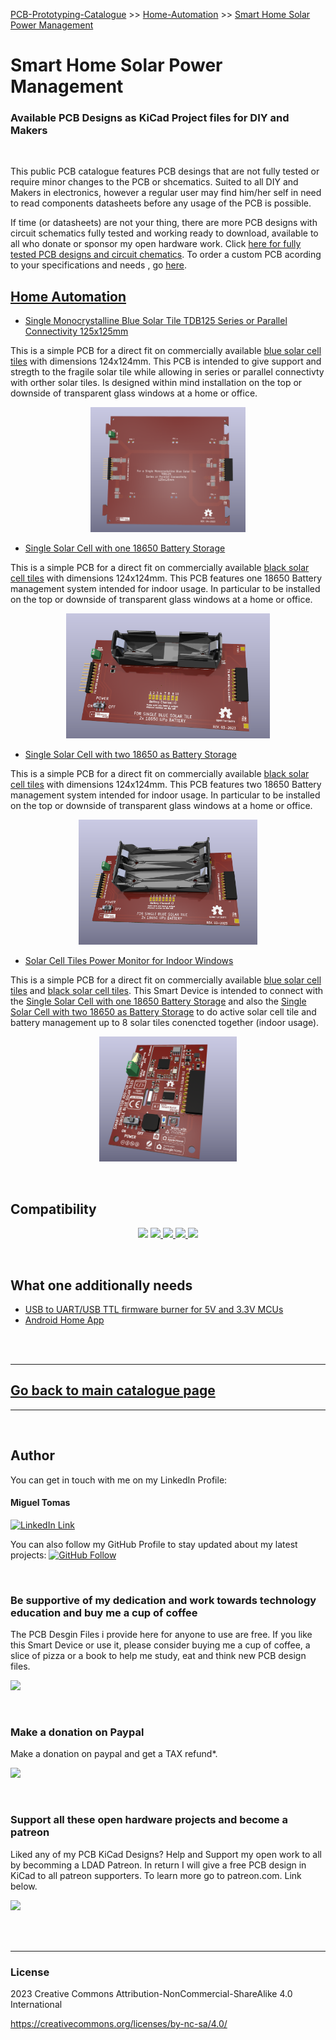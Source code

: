 
[PCB-Prototyping-Catalogue](https://github.com/aeonSolutions/PCB-Prototyping-Catalogue)  >>  [Home-Automation](https://github.com/aeonSolutions/PCB-Prototyping-Catalogue/tree/main/Home-Automation)  >>  [Smart Home Solar Power Management](https://github.com/aeonSolutions/PCB-Prototyping-Catalogue/tree/main/Home-Automation/Smart%20Home%20Solar%20Power%20Management)


# Smart Home Solar Power Management


### Available PCB Designs as KiCad Project files for DIY and Makers

[<img src="https://github.com/aeonSolutions/PCB-Prototyping-Catalogue/blob/main/tindie_amazing_small.jpg" alt="" height="60">](https://www.tindie.com/stores/aeonlabs/)


This public PCB catalogue features PCB desings that are not fully tested or require minor changes to the PCB or shcematics. Suited to all DIY and Makers in electronics, however a regular user may find him/her self in need to read components datasheets before any usage of the PCB is possible.

If time (or datasheets) are not your thing, there are more PCB designs with circuit schematics fully tested and working ready to download, available to all who donate or sponsor my open hardware work. Click [here for fully tested PCB designs and circuit chematics](https://github.com/aeonSolutions/PCB-Prototyping-Catalogue/tree/main/Fully-Tested-Working-PCB-Catalogue). To order a custom PCB acording to your specifications and needs , go [here](https://github.com/aeonSolutions/PCB-Prototyping-Catalogue/tree/main/custom_PCB).


## [Home Automation](https://github.com/aeonSolutions/PCB-Prototyping-Catalogue/blob/main/Home-Automation/README.md)

- [Single Monocrystalline Blue Solar Tile TDB125 Series or Parallel Connectivity 125x125mm](https://github.com/aeonSolutions/AeonLabs-FOR-A-SINGLE-Monocrystalline-Blue-Solar-Tile-TDB125-Series-or-Parallel-Connectivity-125x125)

This is a simple PCB for a direct fit on commercially available [blue solar cell tiles](https://s.click.aliexpress.com/e/_DmBVj69) with dimensions 124x124mm. This PCB is intended to give support and stregth to the fragile solar tile while allowing in series or parallel connectivty with orther solar tiles. Is designed within mind installation on the top or downside of transparent glass windows at a home or office. 

<p align="center">
<img src="https://github.com/aeonSolutions/AeonLabs-FOR-A-SINGLE-Monocrystalline-Blue-Solar-Tile-TDB125-Series-or-Parallel-Connectivity-125x125/blob/main/Designs/pcb_front.png" height="200">
</p>


- [Single Solar Cell with one 18650 Battery Storage](https://github.com/aeonSolutions/AeonLabs-HomeAutomation-Power-Managment-Single-SolarCELL-18650-battery-storage/blob/main/README.md)

This is a simple PCB for a direct fit on commercially available [black solar cell tiles](https://s.click.aliexpress.com/e/_DCSwB9L)  with dimensions 124x124mm. This PCB features one 18650 Battery management system intended for indoor usage. In particular to be installed on the top or downside of transparent glass windows at a home or office.

<p align="center">
<img src="https://github.com/aeonSolutions/AeonLabs-HomeAutomation-Power-Managment-Single-SolarCELL-18650-battery-storage/blob/main/Designs/pcb_front.png" height="200">
</p>

- [Single Solar Cell with two 18650 as Battery Storage](https://github.com/aeonSolutions/AeonLabs-HomeAutomation-Power-Managment-Single-SolarCELL-2X-18650-battery-storage/blob/main/README.md)

This is a simple PCB for a direct fit on commercially available  [black solar cell tiles](https://s.click.aliexpress.com/e/_DCSwB9L)  with dimensions 124x124mm. This PCB features two 18650 Battery management system intended for indoor usage. In particular to be installed on the top or downside of transparent glass windows at a home or office.

<p align="center">
<img src="https://github.com/aeonSolutions/AeonLabs-HomeAutomation-Power-Managment-Single-SolarCELL-2X-18650-battery-storage/blob/main/Designs/pcb_front.png" height="200">
</p>

- [Solar Cell Tiles Power Monitor for Indoor Windows](https://github.com/aeonSolutions/AeonLabs-HomeAutomation-Power-Managment-Solar-Cell-offgrid-Power-Monitor-for-Indoor-Window-Tiles/blob/main/README.md)

This is a simple PCB for a direct fit on commercially available [blue solar cell tiles](https://s.click.aliexpress.com/e/_DCnJW0V)  and [black solar cell tiles](https://s.click.aliexpress.com/e/_DCSwB9L). This Smart Device is intended to connect with the [Single Solar Cell with one 18650 Battery Storage](https://github.com/aeonSolutions/AeonLabs-HomeAutomation-Power-Managment-Single-SolarCELL-18650-battery-storage/blob/main/README.md) and also the [Single Solar Cell with two 18650 as Battery Storage](https://github.com/aeonSolutions/AeonLabs-HomeAutomation-Power-Managment-Single-SolarCELL-2X-18650-battery-storage/blob/main/README.md) to do active solar cell tile and battery management up to 8 solar tiles conencted together (indoor usage).

<p align="center">
<img src="https://github.com/aeonSolutions/AeonLabs-HomeAutomation-Power-Managment-Solar-Cell-offgrid-Power-Monitor-for-Indoor-Window-Tiles/blob/main/Designs/pcb_front.png" height="200">
</p>

<br>

## Compatibility

<p align="center">
 <a href"https://www.apple.com/shop/accessories/all/homekit">
<img src="https://github.com/aeonSolutions/PCB-Prototyping-Catalogue/blob/main/works_with_apple_home.png" height="50">
 </a>
<a href="https://home.google.com"> 
 <img src="https://github.com/aeonSolutions/PCB-Prototyping-Catalogue/blob/main/works_with_google_home.png" height="50">
 </a>
<a href="https://www.home-assistant.io">  
 <img src="https://github.com/aeonSolutions/PCB-Prototyping-Catalogue/blob/main/works_with_home_assistanr.png" height="50">
 </a>
<a href="https://csa-iot.org/all-solutions/matter/">  
 <img src="https://github.com/aeonSolutions/PCB-Prototyping-Catalogue/blob/main/works_with_matter.png" height="50">
 </a>
<a href="https://csa-iot.org/all-solutions/matter/">  
 <img src="https://github.com/aeonSolutions/PCB-Prototyping-Catalogue/blob/main/works_with_zigbee.jpg" height="50">
 </a>
</p>

<br>

## What one additionally needs
- [USB to UART/USB TTL firmware burner for 5V and 3.3V MCUs ](https://github.com/aeonSolutions/PCB-Prototyping-Catalogue/blob/main/DIY-Maker/README.md) 
- [Android Home App](https://github.com/aeonSolutions/AeonLabs-Home-Automation-Android-HomeApp)

<br />
<br />

________________________________________________________________________________________________________________

## [Go back to main catalogue page](https://github.com/aeonSolutions/PCB-Prototyping-Catalogue)

________________________________________________________________________________________________________________

<br>

## Author

You can get in touch with me on my LinkedIn Profile:

#### Miguel Tomas

[![LinkedIn Link](https://img.shields.io/badge/Connect-Miguel--Tomas-blue.svg?logo=linkedin&longCache=true&style=social&label=Connect)](https://www.linkedin.com/in/migueltomas/)

You can also follow my GitHub Profile to stay updated about my latest projects: [![GitHub Follow](https://img.shields.io/badge/Connect-Miguel--Tomas-blue.svg?logo=Github&longCache=true&style=social&label=Follow)](https://github.com/aeonSolutions)

<br>

### Be supportive of my dedication and work towards technology education and buy me a cup of coffee
The PCB Desgin Files i provide here for anyone to use are free. If you like this Smart Device or use it, please consider buying me a cup of coffee, a slice of pizza or a book to help me study, eat and think new PCB design files.

[<img src="https://cdn.buymeacoffee.com/buttons/v2/default-yellow.png" data-canonical-src="https://cdn.buymeacoffee.com/buttons/v2/default-yellow.png" height="50" />](https://www.buymeacoffee.com/migueltomas)

<br />

### Make a donation on Paypal
Make a donation on paypal and get a TAX refund*.

[![](https://github.com/aeonSolutions/PCB-Prototyping-Catalogue/blob/main/paypal_small.png)](http://paypal.me/mtpsilva)

<br>

### Support all these open hardware projects and become a patreon  
Liked any of my PCB KiCad Designs? Help and Support my open work to all by becomming a LDAD Patreon.
In return I will give a free PCB design in KiCad to all patreon supporters. To learn more go to patreon.com. Link below.

[![](https://github.com/aeonSolutions/PCB-Prototyping-Catalogue/blob/main/patreon_small.png)](https://www.patreon.com/ldad)

<br />
<br />

______________________________________________________________________________________________________________________________
### License
2023 Creative Commons Attribution-NonCommercial-ShareAlike 4.0 International

https://creativecommons.org/licenses/by-nc-sa/4.0/
